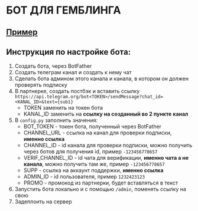 # БОТ ДЛЯ ГЕМБЛИНГА
## [Пример](https://t.me/mines_aisignals_bot)

## Инструкция по настройке бота:
1. Создать бота, через BotFather
2. Создать телеграм канал и создать к нему чат
3. Сделать бота админом этого канала и канала, в котором он должен проверять подписку
4. В партнерке, создать постбэк и вставить ссылку `https://api.telegram.org/bot<TOKEN>/sendMessage?chat_id=<KANAL_ID>&text={sub1}`
	- TOKEN заменить на токен бота
	- KANAL_ID заменить на **ссылку на созданный во 2 пункте канал**
5. В `config.py` заполнить значения:
	- BOT_TOKEN - токен бота, полученный через BotFather
	- CHANNEL_URL - ссылка на канал для проверки подписки, **именно ссылка**
	- CHANNEL_ID - id канала для проверки подписки, можно получить через ботов для получения id, пример `-123456778657`
	- VERIF_CHANNEL_ID - id чата для верификации, **именно чата а не канала**, можно получить там же, пример `-123456778657`
	- SUPP - ссылка на аккаунт поддержки, **именно ссылка**
	- ADMIN_ID - id пользователя, пример `1232423123`
	- PROMO - промокод из партнерки, будет вставляться в текст
6. Запустить бота локально и с помощью `/admin`, поменять ссылку на свою
7. Задеплоить на сервер
